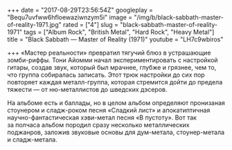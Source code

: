 +++
date = "2017-08-29T23:56:54Z"
googleplay = "Bequ7uvfww6hfloewaziwnzym5i"
image = "/img/b/black-sabbath-master-of-reality-1971.jpg"
rated = ["4"]
slug = "black-sabbath-master-of-reality-1971"
tags = ["Album Rock", "British Metal", "Hard Rock", "Heavy Metal"]
title = "Black Sabbath — Master of Reality (1971)"
youtube = "LH7c9wbiros"

+++
&laquo;Мастер реальности&raquo; превратил тягучий блюз в&nbsp;устрашающие зомби-риффы. Тони Айомми начал экспериментировать с&nbsp;настройкой гитары, создав звук, который был мрачнее, глубже и&nbsp;грязнее, чем&nbsp;то, что группа собиралась записать. Этот трюк настройки до&nbsp;сих пор повторяет каждая металл-группа, которая стремится дойти до&nbsp;предела тяжести&nbsp;&mdash; от&nbsp;ню-металлистов до&nbsp;шведских дэсеров.

На&nbsp;альбоме есть и&nbsp;баллады, но&nbsp;в&nbsp;целом альбом определяют пронизаная стоунером и&nbsp;сладж-роком песня &laquo;Сладкий лист&raquo; и&nbsp;апокатиптичная научно-фантастическая хэви-метал песня &laquo;В&nbsp;пустоту&raquo;. Вот так за&nbsp;полчаса альбом породил сразу несколько металлических поджанров, заложив звуковые основы для дум-метала, стоунер-метала и&nbsp;сладж-метала.